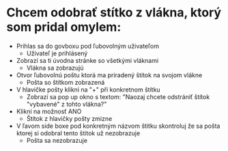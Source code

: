 # Chcem odobrať stítko z vlákna, ktorý som pridal omylem:
- Prihlas sa do govboxu pod ľubovolným uživateľom
  - Uživateľ je prihlásený
- Zobrazí sa ti úvodna stránke so všetkými vláknami
  - Vlákna sa zobrazujú
- Otvor ľubovolnú poštu ktorá ma priradený štítok na svojom vlákne
  - Pošta so štítkom zobrazená
- V hlavičke pošty klikni na "+" při konkretnom štítku
  - Zobrazí sa pop up okno s textom: "Naozaj chcete odstrániť štítok "vybavené" z tohto vlákna?"
- Klikni na možnosť ANO
  - Štítok z hlavičky pošty zmizne
- V ľavom side boxe pod konkretným názvom štitku skontroluj že sa pošta ktorej si odobral tento štitok už nezobrazuje
  - Pošta sa nezobrazuje